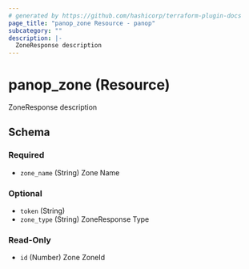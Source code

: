 ```yaml
---
# generated by https://github.com/hashicorp/terraform-plugin-docs
page_title: "panop_zone Resource - panop"
subcategory: ""
description: |-
  ZoneResponse description
---
```


# panop_zone (Resource)

ZoneResponse description



<!-- schema generated by tfplugindocs -->
## Schema

### Required

- `zone_name` (String) Zone Name

### Optional

- `token` (String)
- `zone_type` (String) ZoneResponse Type

### Read-Only

- `id` (Number) Zone ZoneId
